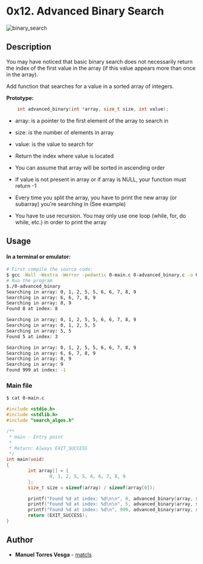# 0x12. Advanced Binary Search

![binary_search](https://i.imgur.com/pOLXBw0.jpg)

## Description

You may have noticed that basic binary search does not necessarily return the index of the first value in the array (if this value appears more than once in the array). 

Add function that searches for a value in a sorted array of integers.

 **Prototype:**
```C
    int advanced_binary(int *array, size_t size, int value);
```
* array: is a pointer to the first element of the array to search in
* size:  is the number of elements in array
* value: is the value to search for

* Return the index where value is located
* You can assume that array will be sorted in ascending order
* If value is not present in array or if array is NULL, your function must return -1
* Every time you split the array, you have to print the new array (or subarray) you’re searching in (See example)
* You have to use recursion. You may only use one loop (while, for, do while, etc.) in order to print the array

## Usage
#### In a terminal or emulator:
```bash
# First compile the source code:
$ gcc -Wall -Wextra -Werror -pedantic 0-main.c 0-advanced_binary.c -o 0-advanced_binary
# Run the program
$./0-advanced_binary
Searching in array: 0, 1, 2, 5, 5, 6, 6, 7, 8, 9
Searching in array: 6, 6, 7, 8, 9
Searching in array: 8, 9
Found 8 at index: 8

Searching in array: 0, 1, 2, 5, 5, 6, 6, 7, 8, 9
Searching in array: 0, 1, 2, 5, 5
Searching in array: 5, 5
Found 5 at index: 3

Searching in array: 0, 1, 2, 5, 5, 6, 6, 7, 8, 9
Searching in array: 6, 6, 7, 8, 9
Searching in array: 8, 9
Searching in array: 9
Found 999 at index: -1
```
### Main file
```bash
$ cat 0-main.c
```
```C
#include <stdio.h>
#include <stdlib.h>
#include "search_algos.h"

/**
 * main - Entry point
 *
 * Return: Always EXIT_SUCCESS
 */
int main(void)
{
		int array[] = {
				0, 1, 2, 5, 5, 6, 6, 7, 8, 9
		};
		size_t size = sizeof(array) / sizeof(array[0]);

		printf("Found %d at index: %d\n\n", 8, advanced_binary(array, size, 8));
		printf("Found %d at index: %d\n\n", 5, advanced_binary(array, size, 5));
		printf("Found %d at index: %d\n", 999, advanced_binary(array, size, 999));
		return (EXIT_SUCCESS);
}
```

## Author
* **Manuel Torres Vesga** - [matcls](https://github.com/matcls)
